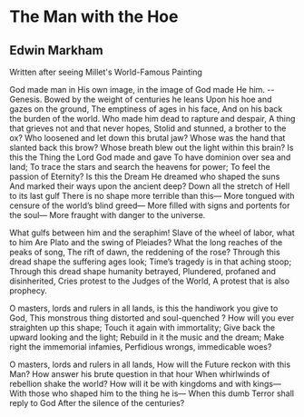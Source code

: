 # The Man with the Hoe
## Edwin Markham
Written after seeing Millet's World-Famous Painting

God made man in His own image,
in the image of God made He him. --Genesis.
Bowed by the weight of centuries he leans
Upon his hoe and gazes on the ground,
The emptiness of ages in his face,
And on his back the burden of the world.
Who made him dead to rapture and despair,
A thing that grieves not and that never hopes,
Stolid and stunned, a brother to the ox?
Who loosened and let down this brutal jaw?
Whose was the hand that slanted back this brow?
Whose breath blew out the light within this brain?
Is this the Thing the Lord God made and gave
To have dominion over sea and land;
To trace the stars and search the heavens for power;
To feel the passion of Eternity?
Is this the Dream He dreamed who shaped the suns
And marked their ways upon the ancient deep?
Down all the stretch of Hell to its last gulf
There is no shape more terrible than this—
More tongued with censure of the world’s blind greed—
More filled with signs and portents for the soul—
More fraught with danger to the universe.

What gulfs between him and the seraphim!
Slave of the wheel of labor, what to him
Are Plato and the swing of Pleiades?
What the long reaches of the peaks of song,
The rift of dawn, the reddening of the rose?
Through this dread shape the suffering ages look;
Time’s tragedy is in that aching stoop;
Through this dread shape humanity betrayed,
Plundered, profaned and disinherited,
Cries protest to the Judges of the World,
A protest that is also prophecy.

O masters, lords and rulers in all lands,
is this the handiwork you give to God,
This monstrous thing distorted and soul-quenched ?
How will you ever straighten up this shape;
Touch it again with immortality;
Give back the upward looking and the light;
Rebuild in it the music and the dream;
Make right the immemorial infamies,
Perfidious wrongs, immedicable woes?

O masters, lords and rulers in all lands,
How will the Future reckon with this Man?
How answer his brute question in that hour
When whirlwinds of rebellion shake the world?
How will it be with kingdoms and with kings—
With those who shaped him to the thing he is—
When this dumb Terror shall reply to God
After the silence of the centuries?